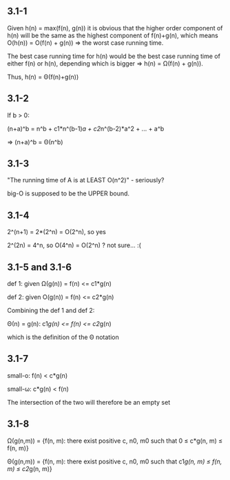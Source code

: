 
## 3.1-1
Given h(n) = max(f(n), g(n)) it is obvious that the higher order component of h(n) will be the same as the highest component of f(n)+g(n), which means O(h(n)) = O(f(n) + g(n)) => the worst case running time.

The best case running time for h(n) would be the best case running time of either f(n) or h(n), depending which is bigger => h(n) = &Omega;(f(n) + g(n)).

Thus, h(n) = &Theta;(f(n)+g(n))

## 3.1-2
If b &gt; 0:

(n+a)^b = n^b + c1*n^(b-1)*a + c2*n^(b-2)*a^2 + ... + a^b

=> (n+a)^b = &Theta;(n^b)

## 3.1-3
"The running time of A is at LEAST O(n^2)" - seriously?

big-O is supposed to be the UPPER bound.

## 3.1-4
2^(n+1) = 2*(2^n) = O(2^n), so yes

2^(2n) = 4^n, so O(4^n) = O(2^n) ? not sure... :(

## 3.1-5 and 3.1-6
def 1: given &Omega;(g(n)) = f(n) <= c1*g(n)

def 2: given O(g(n)) = f(n) <= c2*g(n)

Combining the def 1 and def 2:

&Theta;(n) = g(n): c1*g(n) <= f(n) <= c2*g(n)

which is the definition of the &Theta; notation

## 3.1-7
small-o: f(n) < c*g(n)

small-&omega;: c*g(n) < f(n)

The intersection of the two will therefore be an empty set

## 3.1-8
&Omega;(g(n,m)) = {f(n, m): there exist positive c, n0, m0 such that 0 &le; c*g(n, m) &le; f(n, m)}

&Theta;(g(n,m)) = {f(n, m): there exist positive c, n0, m0 such that c1*g(n, m) &le; f(n, m) &le; c2*g(n, m)}
